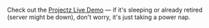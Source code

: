 Check out the [Projectz Live Demo](https://projectz-8x7k.onrender.com/) — if it's sleeping or already retired (server might be down), don't worry, it's just taking a power nap.
